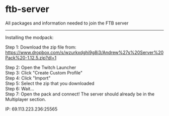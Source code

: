 # ftb-server  
All packages and information needed to join the FTB server  

---------------------------------------------------------  

Installing the modpack:  

Step 1: Download the zip file from:   
https://www.dropbox.com/s/wzurkxdghi9g8i3/Andrew%27s%20Server%20Pack%20-1.12.5.zip?dl=1

Step 2: Open the Twitch Launcher  
Step 3: Click "Create Custom Profile"  
Step 4: Click "Import"  
Step 5: Select the zip that you downloaded  
Step 6: Wait...  
Step 7: Open the pack and connect! The server should already be in the Multiplayer section.  

IP: 69.113.223.236:25565  
